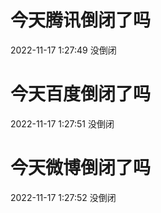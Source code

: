 # 今天腾讯倒闭了吗

2022-11-17 1:27:49 没倒闭

# 今天百度倒闭了吗

2022-11-17 1:27:51 没倒闭

# 今天微博倒闭了吗

2022-11-17 1:27:52 没倒闭

